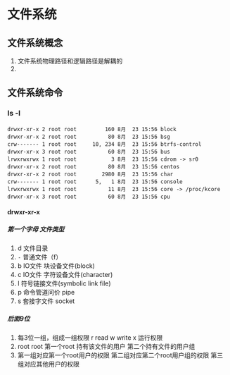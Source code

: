 # 文件系统
## 文件系统概念
1. 文件系统物理路径和逻辑路径是解耦的
2. 


## 文件系统命令
###  ls -l 
```
drwxr-xr-x 2 root root         160 8月  23 15:56 block
drwxr-xr-x 2 root root          80 8月  23 15:56 bsg
crw------- 1 root root     10, 234 8月  23 15:56 btrfs-control
drwxr-xr-x 3 root root          60 8月  23 15:56 bus
lrwxrwxrwx 1 root root           3 8月  23 15:56 cdrom -> sr0
drwxr-xr-x 2 root root          80 8月  23 15:56 centos
drwxr-xr-x 2 root root        2980 8月  23 15:56 char
crw------- 1 root root      5,   1 8月  23 15:56 console
lrwxrwxrwx 1 root root          11 8月  23 15:56 core -> /proc/kcore
drwxr-xr-x 3 root root          60 8月  23 15:56 cpu

```
####  drwxr-xr-x
#####  第一个字母 文件类型
1.  d  文件目录  
2.   ```-```  普通文件（f）
3.  b  IO文件 块设备文件(block)
4.  c  IO文件 字符设备文件(character)
5.  l  符号链接文件(symbolic link file)
6.  p  命令管道问价 pipe
7.  s  套接字文件 socket

##### 后面9位 
1. 每3位一组，组成一组权限  r read  w write  x  运行权限
2. root root  第一个root 持有该文件的用户   第二个持有文件的用户组
3. 第一组对应第一个root用户的权限  第二组对应第二个root用户组的权限   第三组对应其他用户的权限

 
